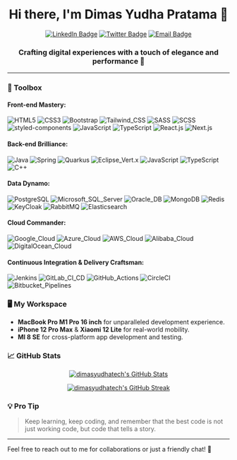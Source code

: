 <h1 align="center">Hi there, I'm Dimas Yudha Pratama 👋</h1>

<p align="center">
    <a href="https://www.linkedin.com/in/dimasyudhatech/"><img src="https://img.shields.io/badge/LinkedIn-0077B5?style=for-the-badge&logo=linkedin&logoColor=white" alt="LinkedIn Badge"/></a>
    <a href="https://twitter.com/dimasyudhatech"><img src="https://img.shields.io/badge/Twitter-1DA1F2?style=for-the-badge&logo=twitter&logoColor=white" alt="Twitter Badge"/></a>
    <a href="mailto:voidimasyudha@gmail.com"><img src="https://img.shields.io/badge/Email-D14836?style=for-the-badge&logo=gmail&logoColor=white" alt="Email Badge"/></a>
</p>

<h3 align="center">Crafting digital experiences with a touch of elegance and performance 🚀</h3>

---

### 🧰 Toolbox

#### Front-end Mastery:
![HTML5](https://img.shields.io/badge/HTML5-E34F26?style=flat-square&logo=html5&logoColor=white) ![CSS3](https://img.shields.io/badge/CSS3-1572B6?style=flat-square&logo=css3&logoColor=white) ![Bootstrap](https://img.shields.io/badge/Bootstrap-7952B3?style=flat-square&logo=bootstrap&logoColor=white) ![Tailwind_CSS](https://img.shields.io/badge/Tailwind_CSS-38B2AC?style=flat-square&logo=tailwind-css&logoColor=white) ![SASS](https://img.shields.io/badge/SASS-hotpink.svg?style=flat-square&logo=SASS&logoColor=white) ![SCSS](https://img.shields.io/badge/SCSS-CC6699?style=flat-square&logo=sass&logoColor=white) ![styled-components](https://img.shields.io/badge/styled--components-DB7093?style=flat-square&logo=styled-components&logoColor=white) ![JavaScript](https://img.shields.io/badge/JavaScript-F7DF1E?style=flat-square&logo=javascript&logoColor=black) ![TypeScript](https://img.shields.io/badge/TypeScript-3178C6?style=flat-square&logo=typescript&logoColor=white) ![React.js](https://img.shields.io/badge/React.js-20232A?style=flat-square&logo=react&logoColor=61DAFB) ![Next.js](https://img.shields.io/badge/Next.js-000000?style=flat-square&logo=next.js&logoColor=white)

#### Back-end Brilliance:
![Java](https://img.shields.io/badge/Java-007396?style=flat-square&logo=java&logoColor=white) ![Spring](https://img.shields.io/badge/Spring-6DB33F?style=flat-square&logo=spring&logoColor=white) ![Quarkus](https://img.shields.io/badge/Quarkus-4695EB?style=flat-square&logo=quarkus&logoColor=white) ![Eclipse_Vert.x](https://img.shields.io/badge/Eclipse_Vert.x-7820B0?style=flat-square&logo=eclipse-vert.x&logoColor=white) ![JavaScript](https://img.shields.io/badge/JavaScript-F7DF1E?style=flat-square&logo=javascript&logoColor=black) ![TypeScript](https://img.shields.io/badge/TypeScript-3178C6?style=flat-square&logo=typescript&logoColor=white) ![C++](https://img.shields.io/badge/C++-00599C?style=flat-square&logo=cplusplus&logoColor=white)

#### Data Dynamo:
![PostgreSQL](https://img.shields.io/badge/PostgreSQL-316192?style=flat-square&logo=postgresql&logoColor=white) ![Microsoft_SQL_Server](https://img.shields.io/badge/Microsoft_SQL_Server-CC2927?style=flat-square&logo=microsoft-sql-server&logoColor=white) ![Oracle_DB](https://img.shields.io/badge/Oracle_DB-F80000?style=flat-square&logo=oracle&logoColor=black) ![MongoDB](https://img.shields.io/badge/MongoDB-47A248?style=flat-square&logo=mongodb&logoColor=white) ![Redis](https://img.shields.io/badge/Redis-DC382D?style=flat-square&logo=redis&logoColor=white) ![KeyCloak](https://img.shields.io/badge/KeyCloak-FF0000?style=flat-square&logo=keycloak&logoColor=white) ![RabbitMQ](https://img.shields.io/badge/RabbitMQ-FF6600?style=flat-square&logo=rabbitmq&logoColor=white) ![Elasticsearch](https://img.shields.io/badge/Elasticsearch-005571?style=flat-square&logo=elasticsearch&logoColor=white)

#### Cloud Commander:
![Google_Cloud](https://img.shields.io/badge/Google_Cloud-4285F4?style=flat-square&logo=google-cloud&logoColor=white) ![Azure_Cloud](https://img.shields.io/badge/Azure_Cloud-0089D6?style=flat-square&logo=microsoft-azure&logoColor=white) ![AWS_Cloud](https://img.shields.io/badge/AWS_Cloud-232F3E?style=flat-square&logo=amazon-aws&logoColor=white) ![Alibaba_Cloud](https://img.shields.io/badge/Alibaba_Cloud-FF6A00?style=flat-square&logo=alibaba-cloud&logoColor=white) ![DigitalOcean_Cloud](https://img.shields.io/badge/DigitalOcean_Cloud-0080FF?style=flat-square&logo=digitalocean&logoColor=white)

#### Continuous Integration & Delivery Craftsman:
![Jenkins](https://img.shields.io/badge/Jenkins-D24939?style=flat-square&logo=jenkins&logoColor=white) ![GitLab_CI_CD](https://img.shields.io/badge/GitLab_CI_CD-FCA121?style=flat-square&logo=gitlab&logoColor=white) ![GitHub_Actions](https://img.shields.io/badge/GitHub_Actions-2088FF?style=flat-square&logo=github-actions&logoColor=white) ![CircleCI](https://img.shields.io/badge/CircleCI-343434?style=flat-square&logo=circleci&logoColor=white) ![Bitbucket_Pipelines](https://img.shields.io/badge/Bitbucket_Pipelines-0052CC?style=flat-square&logo=bitbucket&logoColor=white)

### 🖥️ My Workspace
- **MacBook Pro M1 Pro 16 inch** for unparalleled development experience.
- **iPhone 12 Pro Max** & **Xiaomi 12 Lite** for real-world mobility.
- **MI 8 SE** for cross-platform app development and testing.

### 📈 GitHub Stats

<p align="center">
  <a href="https://github.com/dimasyudhatech">
    <img src="https://github-readme-stats.vercel.app/api?username=yourusername&show_icons=true&theme=radical" alt="dimasyudhatech's GitHub Stats" />
  </a>
</p>

<p align="center">
  <a href="https://github.com/dimasyudhatech">
    <img src="https://github-readme-streak-stats.herokuapp.com/?user=yourusername&theme=dark" alt="dimasyudhatech's GitHub Streak" />
  </a>
</p>

### 💡 Pro Tip

> Keep learning, keep coding, and remember that the best code is not just working code, but code that tells a story.

---

Feel free to reach out to me for collaborations or just a friendly chat! 🌟
